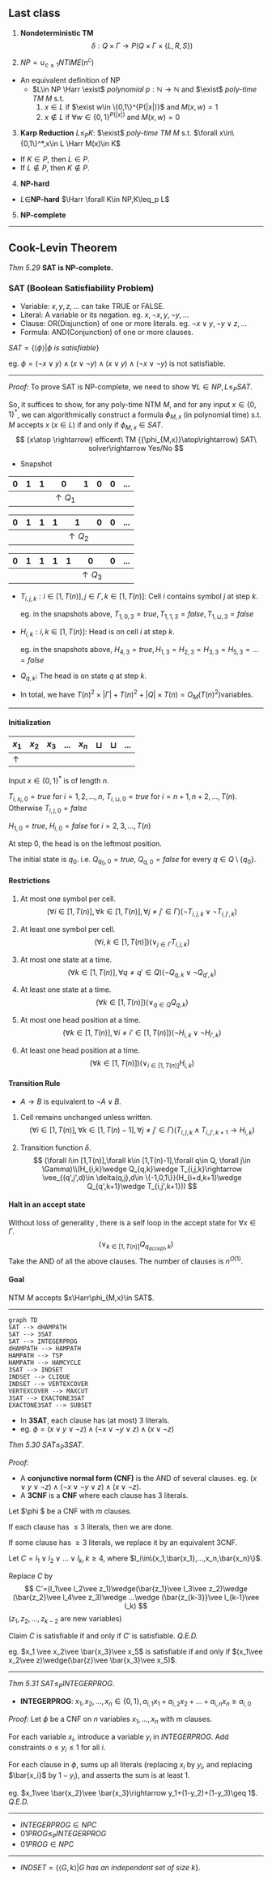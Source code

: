 ## Last class

1. **Nondeterministic TM**
   $$
   \delta: Q\times \Gamma\rightarrow P(Q\times\Gamma\times\{L,R,S\})
   $$

2. $NP=\cup_{c\geq 1}NTIME(n^c)$

- An equivalent definition of NP
  - $L\in NP \Harr \exist$ *polynomial* $p:\mathbb{N}\rightarrow \mathbb{N}$ and $\exist$ *poly-time TM* $M$ s.t.
    1. $x\in L$ if $\exist w\in \{0,1\}^{P(|x|)}$ and $M(x,w)=1$
    2. $x\notin L$ if $\forall w\in \{0,1\}^{P(|x|)}$ and $M(x,w)=0$

3. **Karp Reduction** $L\leq_P K$: $\exist$ *poly-time TM* $M$ s.t. $\forall x\in\{0,1\}^*,x\in L \Harr M(x)\in K$

- If $K\in P$, then $L\in P$.
- If $L\notin P$, then $K\notin P$.

4. **NP-hard**

- $L\in$**NP-hard** $\Harr \forall K\in NP,K\leq_p L$

5. **NP-complete**

***

## Cook-Levin Theorem

*Thm 5.29* **SAT is NP-complete.**

### SAT (Boolean Satisfiability Problem)

- Variable: $x,y,z,...$ can take TRUE or FALSE.
- Literal: A variable or its negation. eg. $x, \neg x, y, \neg y,...$
- Clause: OR(Disjunction) of one or more literals. eg. $\neg x\vee y, \neg y \vee z,...$
- Formula: AND(Conjunction) of one or more clauses.

$SAT=\{\langle \phi\rangle|\phi \ is\ satisfiable\}$

eg. $\phi=(\neg x\vee y)\wedge (x\vee \neg y)\wedge (x\vee y)\wedge (\neg x\vee \neg y)$ is not satisfiable.

***

*Proof:* To prove SAT is NP-complete, we need to show $\forall L\in NP,L\leq_P SAT$.

So, it suffices to show, for any poly-time NTM $M$, and for any input $x\in \{0,1\}^*$, we can algorithmically construct a formula $\phi_{M,x}$ (in polynomial time) s.t. $M$ accepts $x$ ($x\in L$) if and only if $\phi_{M,x}\in SAT$​​. 
$$
{x\atop \rightarrow} efficent\ TM {{\phi_{M,x}}\atop\rightarrow} SAT\ solver\rightarrow Yes/No
$$

- Snapshot

| 0    | 1    | 1    | 0              | 1    | 0    | 0    | ...  |
| ---- | ---- | ---- | -------------- | ---- | ---- | ---- | ---- |
|      |      |      | $\uparrow Q_1$ |      |      |      |      |

| 0    | 1    | 1    | 1    | 1              | 0    | 0    | ...  |
| ---- | ---- | ---- | ---- | -------------- | ---- | ---- | ---- |
|      |      |      |      | $\uparrow Q_2$ |      |      |      |

| 0    | 1    | 1    | 1    | 1    | 0              | 0    | ...  |
| ---- | ---- | ---- | ---- | ---- | -------------- | ---- | ---- |
|      |      |      |      |      | $\uparrow Q_3$ |      |      |

- $T_{i,j,k}:i\in[1,T(n)],j\in \Gamma,k\in[1,T(n)]$: Cell $i$ contains symbol $j$ at step $k$.

  eg. in the snapshots above, $T_{1,0,3}=true,T_{1,1,3}=false,T_{1,\sqcup,3}=false$

- $H_{i,k}:i,k\in[1,T(n)]$: Head is on cell $i$ at step $k$​.

  eg. in the snapshots above, $H_{4,3}=true,H_{1,3}=H_{2,3}=H_{3,3}=H_{5,3}=...=false$

- $Q_{q,k}$: The head is on state $q$ at step $k$.

- In total, we have $T(n)^2\times |\Gamma| +T(n)^2+|Q|\times T(n)=O_M(T(n)^2)$​ variables.

***

#### Initialization

| $x_1$      | $x_2$ | $x_3$ | ...  | $x_n$ | $\sqcup$ | $\sqcup$ | ...  |
| ---------- | ----- | ----- | ---- | ----- | -------- | -------- | ---- |
| $\uparrow$ |       |       |      |       |          |          |      |

Input $x\in \{0,1\}^*$ is of length $n$.

$T_{i,x_i,0}=true$ for $i=1,2,...,n$, $T_{i,\sqcup,0}=true$ for $i=n+1,n+2,...,T(n)$. Otherwise $T_{i,j,0}=false$​ 

$H_{1,0}=true$, $H_{i,0}=false$ for $i=2,3,...,T(n)$

At step 0, the head is on the leftmost position.

The initial state is $q_0$. i.e. $Q_{q_0,0}=true$, $Q_{q,0}=false$ for every $q\in Q\setminus \{q_0\}$.

#### Restrictions

1. At most one symbol per cell.
   $$
   (\forall i\in[1,T(n)],\forall k\in[1,T(n)],\forall j\neq j'\in\Gamma )(\neg T_{i,j,k}\vee \neg T_{i,j',k})
   $$

2. At least one symbol per cell.
   $$
   (\forall i,k\in [1,T(n)])(\vee _{j\in \Gamma}T_{i,j,k})
   $$

3. At most one state at a time.
   $$
   (\forall k\in [1,T(n)],\forall q\neq q'\in Q)(\neg Q_{q,k}\vee \neg Q_{q',k})
   $$

4. At least one state at a time.
   $$
   (\forall k\in [1,T(n)])(\vee_{q\in Q}Q_{q,k})
   $$

5. At most one head position at a time.
   $$
   (\forall k\in [1,T(n)],\forall i\neq i'\in [1,T(n)])(\neg H_{i,k}\vee \neg H_{i',k})
   $$

6. At least one head position at a time.
   $$
   (\forall k\in [1,T(n)])(\vee_{i\in [1,T(n)]} H_{i,k})
   $$

#### Transition Rule

- $A\rightarrow B$ is equivalent to $\neg A\vee B$.

1. Cell remains unchanged unless written.
   $$
   (\forall i\in [1,T(n)],\forall k\in [1,T(n)-1], \forall j\neq j'\in \Gamma)(T_{i,j,k}\wedge T_{i,j',k+1}\rightarrow H_{i,k})
   $$

2. Transition function $\delta$.
   $$
   (\forall i\in [1,T(n)],\forall k\in [1,T(n)-1],\forall q\in Q, \forall j\in \Gamma)\\(H_{i,k}\wedge Q_{q,k}\wedge T_{i,j,k}\rightarrow \vee_{(q',j',d)\in \delta(q,j),d\in \{-1,0,1\}}(H_{i+d,k+1}\wedge Q_{q',k+1}\wedge T_{i,j',k+1}))
   $$

#### Halt in an accept state

Without loss of generality , there is a self loop in the accept state for $\forall x\in \Gamma$.
$$
(\vee_{k\in [1,T(n)]}Q_{q_{accept},k})
$$
Take the AND of all the above clauses. The number of clauses is $n^{O(1)}$.

#### Goal

NTM $M$ accepts $x\Harr\phi_{M,x}\in SAT$.

***

``` mermaid
graph TD
SAT --> dHAMPATH
SAT --> 3SAT
SAT --> INTEGERPROG
dHAMPATH --> HAMPATH
HAMPATH --> TSP
HAMPATH --> HAMCYCLE
3SAT --> INDSET
INDSET --> CLIQUE
INDSET --> VERTEXCOVER
VERTEXCOVER --> MAXCUT
3SAT --> EXACTONE3SAT
EXACTONE3SAT --> SUBSET
```

- In **3SAT**, each clause has (at most) 3 literals.
- eg. $\phi =(x\vee y\vee \neg z)\wedge (\neg x\vee \neg y\vee z)\wedge (x\vee \neg z)$

*Thm 5.30* $SAT \leq_P3SAT$.

*Proof:*

- A **conjunctive normal form (CNF)** is the AND of several clauses. eg. $(x\vee y\vee \neg z)\wedge (\neg x\vee \neg y\vee z)\wedge (x\vee \neg z)$.
- A **3CNF** is a **CNF** where each clause has 3 literals.

Let $\phi $ be a  CNF with $m$ clauses.

If each clause has $\leq 3$ literals, then we are done.

If some clause has $\geq 3$ literals, we replace it by an equivalent 3CNF.

Let $C=l_1\vee l_2\vee ... \vee l_k,k\geq 4$, where $l_i\in\{x_1,\bar{x_1},...,x_n,\bar{x_n}\}$.

Replace $C$ by
$$
C'=(l_1\vee l_2\vee z_1)\wedge(\bar{z_1}\vee l_3\vee z_2)\wedge (\bar{z_2}\vee l_4\vee z_3)\wedge ...\wedge (\bar{z_{k-3}}\vee l_{k-1}\vee l_k)
$$
($z_1,z_2,...,z_{k-2}$ are new variables)

Claim $C$ is satisfiable if and only if $C'$​ is satisfiable. *Q.E.D.*

eg. $x_1 \vee x_2\vee \bar{x_3}\vee x_5$ is satisfiable if and only if $(x_1\vee x_2\vee z)\wedge(\bar{z}\vee \bar{x_3}\vee x_5)$.

***

*Thm 5.31* $SAT\leq_P INTEGERPROG$.

- **INTEGERPROG**: $x_1,x_2,...,x_n\in\{0,1\},a_{i,1}x_1+a_{i,2}x_2+...+a_{i,n}x_n\geq a_{i,0}$

*Proof:* Let $\phi$ be a CNF on $n$ variables $x_1,...,x_n$ with $m$ clauses.

For each variable $x_i$, introduce a variable $y_i$ in $INTEGERPROG$. Add constraints $o\leq y_i\leq 1$ for all $i$.

For each clause in $\phi$, sums up all literals (replacing $x_i$ by $y_i$, and replacing $\bar{x_i}$ by $1-y_i$), and asserts the sum is at least 1.

eg. $x_1\vee \bar{x_2}\vee \bar{x_3}\rightarrow y_1+(1-y_2)+(1-y_3)\geq 1$. *Q.E.D.*

***

- $INTEGERPROG\in NPC$​
- $01PROG\leq_P INTEGERPROG$
- $01PROG\in NPC$

***

- $INDSET=\{\langle G,k\rangle | G\ has\ an\ independent\ set\ of\ size\ k\}$.